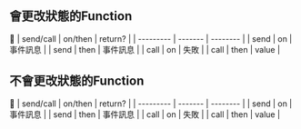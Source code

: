 ## 會更改狀態的Function

| send/call | on/then | return?  |
| --------- | ------- | -------- |
| send      | on      | 事件訊息 |
| send      | then    | 事件訊息 |
| call      | on      | 失敗     |
| call      | then    | value    |

## 不會更改狀態的Function

| send/call | on/then | return?  |
| --------- | ------- | -------- |
| send      | on      | 事件訊息 |
| send      | then    | 事件訊息 |
| call      | on      | 失敗     |
| call      | then    | value    |